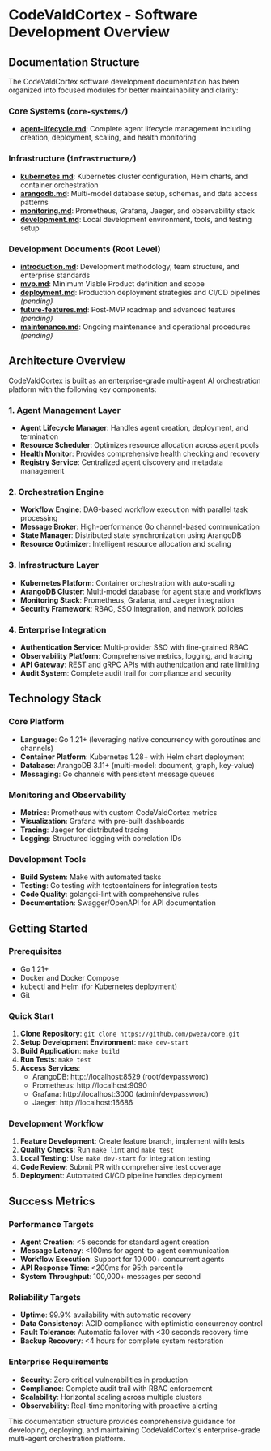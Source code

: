 # CodeValdCortex - Software Development Overview

## Documentation Structure

The CodeValdCortex software development documentation has been organized into focused modules for better maintainability and clarity:

### Core Systems (`core-systems/`)
- **[agent-lifecycle.md](core-systems/agent-lifecycle.md)**: Complete agent lifecycle management including creation, deployment, scaling, and health monitoring

### Infrastructure (`infrastructure/`)
- **[kubernetes.md](infrastructure/kubernetes.md)**: Kubernetes cluster configuration, Helm charts, and container orchestration
- **[arangodb.md](infrastructure/arangodb.md)**: Multi-model database setup, schemas, and data access patterns  
- **[monitoring.md](infrastructure/monitoring.md)**: Prometheus, Grafana, Jaeger, and observability stack
- **[development.md](infrastructure/development.md)**: Local development environment, tools, and testing setup

### Development Documents (Root Level)
- **[introduction.md](introduction.md)**: Development methodology, team structure, and enterprise standards
- **[mvp.md](mvp.md)**: Minimum Viable Product definition and scope
- **[deployment.md](deployment.md)**: Production deployment strategies and CI/CD pipelines *(pending)*
- **[future-features.md](future-features.md)**: Post-MVP roadmap and advanced features *(pending)*
- **[maintenance.md](maintenance.md)**: Ongoing maintenance and operational procedures *(pending)*

## Architecture Overview

CodeValdCortex is built as an enterprise-grade multi-agent AI orchestration platform with the following key components:

### 1. Agent Management Layer
- **Agent Lifecycle Manager**: Handles agent creation, deployment, and termination
- **Resource Scheduler**: Optimizes resource allocation across agent pools
- **Health Monitor**: Provides comprehensive health checking and recovery
- **Registry Service**: Centralized agent discovery and metadata management

### 2. Orchestration Engine
- **Workflow Engine**: DAG-based workflow execution with parallel task processing
- **Message Broker**: High-performance Go channel-based communication
- **State Manager**: Distributed state synchronization using ArangoDB
- **Resource Optimizer**: Intelligent resource allocation and scaling

### 3. Infrastructure Layer
- **Kubernetes Platform**: Container orchestration with auto-scaling
- **ArangoDB Cluster**: Multi-model database for agent state and workflows
- **Monitoring Stack**: Prometheus, Grafana, and Jaeger integration
- **Security Framework**: RBAC, SSO integration, and network policies

### 4. Enterprise Integration
- **Authentication Service**: Multi-provider SSO with fine-grained RBAC
- **Observability Platform**: Comprehensive metrics, logging, and tracing
- **API Gateway**: REST and gRPC APIs with authentication and rate limiting
- **Audit System**: Complete audit trail for compliance and security

## Technology Stack

### Core Platform
- **Language**: Go 1.21+ (leveraging native concurrency with goroutines and channels)
- **Container Platform**: Kubernetes 1.28+ with Helm chart deployment
- **Database**: ArangoDB 3.11+ (multi-model: document, graph, key-value)
- **Messaging**: Go channels with persistent message queues

### Monitoring and Observability
- **Metrics**: Prometheus with custom CodeValdCortex metrics
- **Visualization**: Grafana with pre-built dashboards
- **Tracing**: Jaeger for distributed tracing
- **Logging**: Structured logging with correlation IDs

### Development Tools
- **Build System**: Make with automated tasks
- **Testing**: Go testing with testcontainers for integration tests
- **Code Quality**: golangci-lint with comprehensive rules
- **Documentation**: Swagger/OpenAPI for API documentation

## Getting Started

### Prerequisites
- Go 1.21+
- Docker and Docker Compose
- kubectl and Helm (for Kubernetes deployment)
- Git

### Quick Start
1. **Clone Repository**: `git clone https://github.com/pweza/core.git`
2. **Setup Development Environment**: `make dev-start`
3. **Build Application**: `make build`
4. **Run Tests**: `make test`
5. **Access Services**:
   - ArangoDB: http://localhost:8529 (root/devpassword)
   - Prometheus: http://localhost:9090
   - Grafana: http://localhost:3000 (admin/devpassword)
   - Jaeger: http://localhost:16686

### Development Workflow
1. **Feature Development**: Create feature branch, implement with tests
2. **Quality Checks**: Run `make lint` and `make test`
3. **Local Testing**: Use `make dev-start` for integration testing
4. **Code Review**: Submit PR with comprehensive test coverage
5. **Deployment**: Automated CI/CD pipeline handles deployment

## Success Metrics

### Performance Targets
- **Agent Creation**: <5 seconds for standard agent creation
- **Message Latency**: <100ms for agent-to-agent communication
- **Workflow Execution**: Support for 10,000+ concurrent agents
- **API Response Time**: <200ms for 95th percentile
- **System Throughput**: 100,000+ messages per second

### Reliability Targets
- **Uptime**: 99.9% availability with automatic recovery
- **Data Consistency**: ACID compliance with optimistic concurrency control
- **Fault Tolerance**: Automatic failover with <30 seconds recovery time
- **Backup Recovery**: <4 hours for complete system restoration

### Enterprise Requirements
- **Security**: Zero critical vulnerabilities in production
- **Compliance**: Complete audit trail with RBAC enforcement
- **Scalability**: Horizontal scaling across multiple clusters
- **Observability**: Real-time monitoring with proactive alerting

This documentation structure provides comprehensive guidance for developing, deploying, and maintaining CodeValdCortex's enterprise-grade multi-agent orchestration platform.